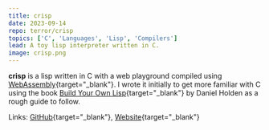 ```yaml
---
title: crisp
date: 2023-09-14
repo: terror/crisp
topics: ['C', 'Languages', 'Lisp', 'Compilers']
lead: A toy lisp interpreter written in C.
image: crisp.png
---
```


**crisp** is a lisp written in C with a web playground compiled using
[WebAssembly](https://en.wikipedia.org/wiki/WebAssembly?useskin=vector){target="\_blank"}.
I wrote it initially to get more familiar with C using the book
[Build Your Own Lisp](https://buildyourownlisp.com/){target="\_blank"} by Daniel
Holden as a rough guide to follow.

Links: [GitHub](http://github.com/terror/crisp){target="\_blank"},
[Website](https://crisp.computer/){target="\_blank"}
